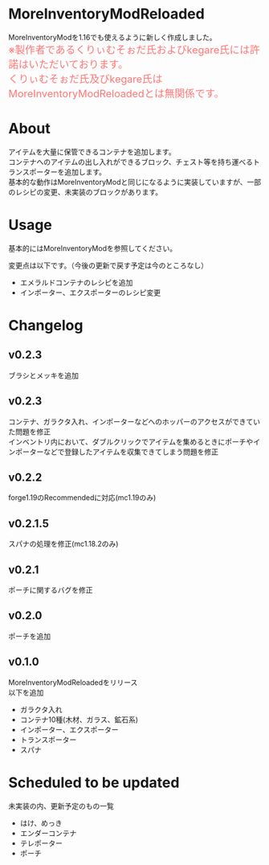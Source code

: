 # MoreInventoryModReloaded
MoreInventoryModを1.16でも使えるように新しく作成しました。  
<big><big><font color=ff7777>※製作者であるくりぃむそぉだ氏およびkegare氏には許諾はいただいております。  
くりぃむそぉだ氏及びkegare氏はMoreInventoryModReloadedとは無関係です。      
</font></big></big>
# About
アイテムを大量に保管できるコンテナを追加します。    
コンテナへのアイテムの出し入れができるブロック、チェスト等を持ち運べるトランスポーターを追加します。    
基本的な動作はMoreInventoryModと同じになるように実装していますが、一部のレシピの変更、未実装のブロックがあります。      

# Usage
基本的にはMoreInventoryModを参照してください。      

変更点は以下です。（今後の更新で戻す予定は今のところなし）
* エメラルドコンテナのレシピを追加
* インポーター、エクスポーターのレシピ変更

# Changelog
## v0.2.3
ブラシとメッキを追加

## v0.2.3
コンテナ、ガラクタ入れ、インポーターなどへのホッパーのアクセスができていた問題を修正    
インベントリ内において、ダブルクリックでアイテムを集めるときにポーチやインポーターなどで登録したアイテムを収集できてしまう問題を修正

## v0.2.2
forge1.19のRecommendedに対応(mc1.19のみ)

## v0.2.1.5
スパナの処理を修正(mc1.18.2のみ)

## v0.2.1
ポーチに関するバグを修正

## v0.2.0
ポーチを追加

## v0.1.0
MoreInventoryModReloadedをリリース    
以下を追加
* ガラクタ入れ
* コンテナ10種(木材、ガラス、鉱石系)
* インポーター、エクスポーター
* トランスポーター
* スパナ

# Scheduled to be updated
未実装の内、更新予定のもの一覧
* はけ、めっき
* エンダーコンテナ
* テレポーター
* ポーチ
